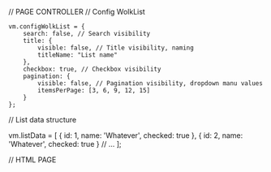 // PAGE CONTROLLER
// Config WolkList

    vm.configWolkList = {
        search: false, // Search visibility
        title: {
            visible: false, // Title visibility, naming
            titleName: "List name"
        },
        checkbox: true, // Checkbox visibility
        pagination: {
            visible: false, // Pagination visibility, dropdown manu values
            itemsPerPage: [3, 6, 9, 12, 15]
        }
    };

// List data structure

vm.listData = [
    {
        id: 1,
        name: 'Whatever',
        checked: true
    },
    {
        id: 2,
        name: 'Whatever',
        checked: true
    }
// ...
];

// HTML PAGE
<wolk-list config-list="main.configWolkList" list-items="main.listData"></wolk-list>
